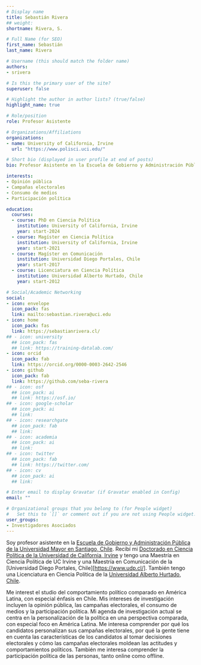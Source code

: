 ```yaml
---
# Display name
title: Sebastián Rivera
## weight: 
shortname: Rivera, S.

# Full Name (for SEO)
first_name: Sebastián
last_name: Rivera

# Username (this should match the folder name)
authors:
- srivera

# Is this the primary user of the site?
superuser: false

# Highlight the author in author lists? (true/false)
highlight_name: true

# Role/position
role: Profesor Asistente

# Organizations/Affiliations
organizations:
- name: University of California, Irvine
  url: "https://www.polisci.uci.edu/"

# Short bio (displayed in user profile at end of posts)
bio: Profesor Asistente en la Escuela de Gobierno y Administración Pública de la Universidad Mayor, Chile. Investigador Asociado en Training Data Lab, Chile.

interests:
- Opinión pública
- Campañas electorales
- Consumo de medios
- Participación política

education:
  courses:
  - course: PhD en Ciencia Política
    institution: University of California, Irvine
    year: start-2024
  - course: Magíster en Ciencia Política
    institution: University of California, Irvine
    year: start-2021
  - course: Magíster en Comunicación
    institution: Universidad Diego Portales, Chile
    year: start-2017
  - course: Licenciatura en Ciencia Política
    institution: Universidad Alberto Hurtado, Chile
    year: start-2012

# Social/Academic Networking
social:
- icon: envelope
  icon_pack: fas
  link: mailto:sebastian.rivera@uci.edu
- icon: home
  icon_pack: fas
  link: https://sebastianrivera.cl/
## - icon: university
  ## icon_pack: fas
  ## link: https://training-datalab.com/
- icon: orcid
  icon_pack: fab
  link: https://orcid.org/0000-0003-2642-2546
- icon: github
  icon_pack: fab
  link: https://github.com/seba-rivera
## - icon: osf
  ## icon_pack: ai
  ## link: https://osf.io/
## - icon: google-scholar
  ## icon_pack: ai
  ## link: 
## - icon: researchgate
  ## icon_pack: fab
  ## link: 
## - icon: academia
  ## icon_pack: ai
  ## link: 
## - icon: twitter
  ## icon_pack: fab
  ## link: https://twitter.com/
## - icon: cv
  ## icon_pack: ai
  ## link: 

# Enter email to display Gravatar (if Gravatar enabled in Config)
email: ""

# Organizational groups that you belong to (for People widget)
#   Set this to `[]` or comment out if you are not using People widget.
user_groups:
- Investigadores Asociados
---
```


Soy profesor asistente en la [Escuela de Gobierno y Administración Pública de la Universidad Mayor en Santiago, Chile](https://www.umayor.cl/um/carreras/administracion-publica-santiago). Recibí mi [Doctorado en Ciencia Política de la Universidad de California, Irvine](https://www.polisci.uci.edu/) y tengo una Maestría en Ciencia Política de UC Irvine y una Maestría en Comunicación de la [Universidad Diego Portales, Chile][https://www.udp.cl/]. También tengo una Licenciatura en Ciencia Política de la [Universidad Alberto Hurtado, Chile](https://www.uahurtado.cl/).

Me interest el studio del comportamiento político comparado en América Latina, con especial énfasis en Chile. Mis intereses de investigación incluyen la opinión pública, las campañas electorales, el consumo de medios y la participación política. Mi agenda de investigación actual se centra en la personalización de la política en una perspectiva comparada, con especial foco en América Latina. Me interesa comprender por qué los candidatos personalizan sus campañas electorales, por qué la gente tiene en cuenta las características de los candidatos al tomar decisiones electorales y cómo las campañas electorales moldean las actitudes y comportamientos políticos. También me interesa comprender la participación política de las personas, tanto online como offline.
